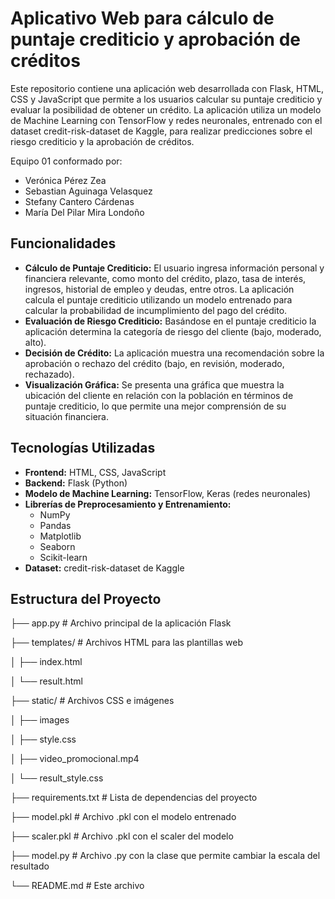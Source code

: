 # Aplicativo Web para cálculo de puntaje crediticio y aprobación de créditos

Este repositorio contiene una aplicación web desarrollada con Flask, HTML, CSS y JavaScript que permite a los usuarios calcular su puntaje crediticio y evaluar la posibilidad de obtener un crédito. La aplicación utiliza un modelo de Machine Learning con TensorFlow y redes neuronales, entrenado con el dataset credit-risk-dataset de Kaggle, para realizar predicciones sobre el riesgo crediticio y la aprobación de créditos. 

Equipo 01 conformado por:

* Verónica Pérez Zea
* Sebastian Aguinaga Velasquez
* Stefany Cantero Cárdenas
* María Del Pilar Mira Londoño

## Funcionalidades

*   **Cálculo de Puntaje Crediticio:** El usuario ingresa información personal y financiera relevante, como monto del crédito, plazo, tasa de interés, ingresos, historial de empleo y deudas, entre otros. La aplicación calcula el puntaje crediticio utilizando un modelo entrenado para calcular la probabilidad de incumplimiento del pago del crédito.
*   **Evaluación de Riesgo Crediticio:** Basándose en el puntaje crediticio la aplicación determina la categoría de riesgo del cliente (bajo, moderado, alto).
*   **Decisión de Crédito:** La aplicación muestra una recomendación sobre la aprobación o rechazo del crédito (bajo, en revisión, moderado, rechazado).
*   **Visualización Gráfica:** Se presenta una gráfica que muestra la ubicación del cliente en relación con la población en términos de puntaje crediticio, lo que permite una mejor comprensión de su situación financiera.

## Tecnologías Utilizadas

*   **Frontend:** HTML, CSS, JavaScript
*   **Backend:** Flask (Python)
*   **Modelo de Machine Learning:** TensorFlow, Keras (redes neuronales)
*   **Librerías de Preprocesamiento y Entrenamiento:**
    *   NumPy
    *   Pandas
    *   Matplotlib
    *   Seaborn
    *   Scikit-learn
*   **Dataset:** credit-risk-dataset de Kaggle

## Estructura del Proyecto
├── app.py          # Archivo principal de la aplicación Flask  

├── templates/      # Archivos HTML para las plantillas web  

│   ├── index.html  

│   └── result.html  

├── static/         # Archivos CSS e imágenes   

│   ├── images

│   ├── style.css

│   ├── video_promocional.mp4

│   └── result_style.css

├── requirements.txt # Lista de dependencias del proyecto

├── model.pkl        # Archivo .pkl con el modelo entrenado

├── scaler.pkl       # Archivo .pkl con el scaler del modelo

├── model.py         # Archivo .py con la clase que permite cambiar la escala del resultado

└── README.md       # Este archivo
